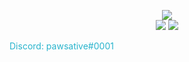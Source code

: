 <p align="center">
<a href="https://alps.gg"><img src="https://i.imgur.com/VldLEKo.png"></a>
<br/>
<img src="https://github-readme-stats.vercel.app/api/top-langs/?username=pawsative&hide_border=true&theme=dracula">
<img src="https://github-readme-stats.vercel.app/api?username=pawsative&theme=dracula&hide_border=true">
<p style="color: #29B4CD;">Discord: pawsative#0001</p>
</p>

